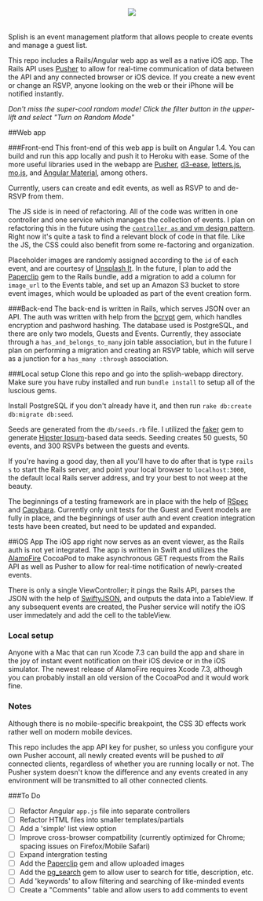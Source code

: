<div align="center"><a href="#"><img src="http://i.imgur.com/EiCOD6u.png"/><br></a> <br><br></div>
Splish is an event management platform that allows people to create events and manage a guest list. 

This repo includes a Rails/Angular web app as well as a native iOS app. The Rails API uses [Pusher](https://pusher.com/?v=y) to allow for real-time communication of data between the API and any connected browser or iOS device. If you create a new event or change an RSVP, anyone looking on the web or their iPhone will be notified instantly.

_Don't miss the super-cool random mode! Click the filter button in the upper-lift and select "Turn on Random Mode"_

##Web app

###Front-end
This front-end of this web app is built on Angular 1.4. You can build and run this app locally and push it to Heroku with ease. Some of the more useful libraries used in the webapp are [Pusher](https://pusher.com/?v=y), [d3-ease](https://github.com/d3/d3-ease), [letters.js](http://letteringjs.com/), [mo.js](http://mojs.io/), and [Angular Material](https://github.com/angular/material), among others.

Currently, users can create and edit events, as well as RSVP to and de-RSVP from them.

The JS side is in need of refactoring. All of the code was written in one controller and one service which manages the collection of events. I plan on refactoring this in the future using the [`controller as` and vm design pattern](http://www.johnpapa.net/angularjss-controller-as-and-the-vm-variable/). Right now it's quite a task to find a relevant block of code in that file. Like the JS, the CSS could also benefit from some re-factoring and organization.

Placeholder images are randomly assigned according to the `id` of each event, and are courtesy of [Unsplash It](https://unsplash.it). In the future, I plan to add the [Paperclip](https://github.com/thoughtbot/paperclip) gem to the Rails bundle, add a migration to add a column for `image_url` to the Events table, and set up an Amazon S3 bucket to store event images, which would be uploaded as part of the event creation form.

###Back-end
The back-end is written in Rails, which serves JSON over an API. The auth was written with help from the [bcrypt](https://github.com/codahale/bcrypt-ruby) gem, which handles encryption and pashword hashing. The database used is PostgreSQL, and there are only two models, Guests and Events. Currently, they associate through a `has_and_belongs_to_many` join table association, but in the future I plan on performing a migration and creating an RSVP table, which will serve as a junction for a `has_many :through` association.

###Local setup
Clone this repo and go into the splish-webapp directory. Make sure you have ruby installed and run `bundle install` to setup all of the luscious gems.

Install PostgreSQL if you don't already have it, and then run `rake db:create db:migrate db:seed`.

Seeds are generated from the `db/seeds.rb` file. I utilized the [faker](https://github.com/stympy/faker) gem to generate [Hipster Ipsum](http://hipsum.co/)-based data seeds. Seeding creates 50 guests, 50 events, and 300 RSVPs between the guests and events.

If you're having a good day, then all you'll have to do after that is type `rails s` to start the Rails server, and point your local browser to `localhost:3000`, the default local Rails server address, and try your best to not weep at the beauty.

The beginnings of a testing framework are in place with the help of [RSpec](https://github.com/rspec/rspec) and [Capybara](https://github.com/jnicklas/capybara). Currently only unit tests for the Guest and Event models are fully in place, and the beginnings of user auth and event creation integration tests have been created, but need to be updated and expanded.

##iOS App
The iOS app right now serves as an event viewer, as the Rails auth is not yet integrated. The app is written in Swift and utilizes the [AlamoFire](https://github.com/Alamofire/Alamofire) CocoaPod to make asynchronous GET requests from the Rails API as well as Pusher to allow for real-time notification of newly-created events. 

There is only a single ViewController; it pings the Rails API, parses the JSON with the help of [SwiftyJSON](https://github.com/SwiftyJSON/SwiftyJSON), and outputs the data into a TableView. If any subsequent events are created, the Pusher service will notify the iOS user immedately and add the cell to the tableView.

### Local setup
Anyone with a Mac that can run Xcode 7.3 can build the app and share in the joy of instant event notification on their iOS device or in the iOS simulator.
The newest release of AlamoFire requires Xcode 7.3, although you can probably install an old version of the CocoaPod and it would work fine. 

### Notes
Although there is no mobile-specific breakpoint, the CSS 3D effects work rather well on modern mobile devices.

This repo includes the app API key for pusher, so unless you configure your own Pusher account, all newly created events will be pushed to _all_ connected clients, regardless of whether you are running locally or not. The Pusher system doesn't know the difference and any events created in any environment will be transmitted to all other connected clients.

###To Do
- [ ] Refactor Angular `app.js` file into separate controllers
- [ ] Refactor HTML files into smaller templates/partials
- [ ] Add a 'simple' list view option
- [ ] Improve cross-browser compatbility (currently optimized for Chrome; spacing issues on Firefox/Mobile Safari)
- [ ] Expand intergration testing
- [ ] Add the [Paperclip](https://github.com/thoughtbot/paperclip) gem and allow uploaded images
- [ ] Add the [pg_search](https://github.com/Casecommons/pg_search) gem to allow user to search for title, description, etc.
- [ ] Add 'keywords' to allow filtering and searching of like-minded events
- [ ] Create a "Comments" table and allow users to add comments to event
